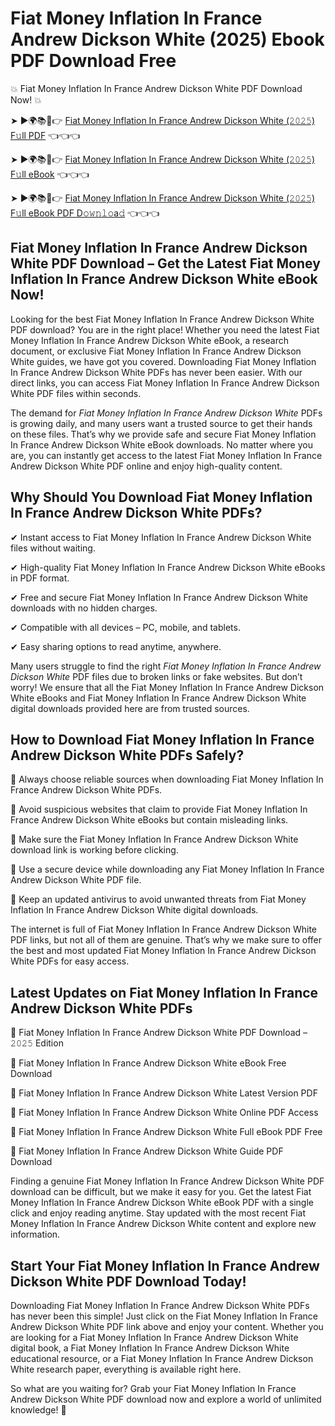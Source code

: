 # Fiat Money Inflation In France Andrew Dickson White (2025) Ebook PDF Download Free

💥 Fiat Money Inflation In France Andrew Dickson White PDF Download Now! 💥

➤ ►🌍📚📱👉 [Fiat Money Inflation In France Andrew Dickson White (𝟸𝟶𝟸𝟻) F𝚞ll PDF](https://getpdf.xyz/fiat-money-inflation-in-france-andrew-dickson-white) 👈👈👈


➤ ►🌍📚📱👉 [Fiat Money Inflation In France Andrew Dickson White (𝟸𝟶𝟸𝟻) F𝚞ll eBook](https://getpdf.xyz/fiat-money-inflation-in-france-andrew-dickson-white) 👈👈👈


➤ ►🌍📚📱👉 [Fiat Money Inflation In France Andrew Dickson White (𝟸𝟶𝟸𝟻) F𝚞ll eBook PDF D𝚘𝚠𝚗𝚕𝚘a𝚍](https://getpdf.xyz/fiat-money-inflation-in-france-andrew-dickson-white) 👈👈👈


## Fiat Money Inflation In France Andrew Dickson White PDF Download – Get the Latest Fiat Money Inflation In France Andrew Dickson White eBook Now!

Looking for the best Fiat Money Inflation In France Andrew Dickson White PDF download? You are in the right place! Whether you need the latest Fiat Money Inflation In France Andrew Dickson White eBook, a research document, or exclusive Fiat Money Inflation In France Andrew Dickson White guides, we have got you covered. Downloading Fiat Money Inflation In France Andrew Dickson White PDFs has never been easier. With our direct links, you can access Fiat Money Inflation In France Andrew Dickson White PDF files within seconds.

The demand for *Fiat Money Inflation In France Andrew Dickson White* PDFs is growing daily, and many users want a trusted source to get their hands on these files. That’s why we provide safe and secure Fiat Money Inflation In France Andrew Dickson White eBook downloads. No matter where you are, you can instantly get access to the latest Fiat Money Inflation In France Andrew Dickson White PDF online and enjoy high-quality content.

## Why Should You Download Fiat Money Inflation In France Andrew Dickson White PDFs?

✔ Instant access to Fiat Money Inflation In France Andrew Dickson White files without waiting.

✔ High-quality Fiat Money Inflation In France Andrew Dickson White eBooks in PDF format.

✔ Free and secure Fiat Money Inflation In France Andrew Dickson White downloads with no hidden charges.

✔ Compatible with all devices – PC, mobile, and tablets.

✔ Easy sharing options to read anytime, anywhere.

Many users struggle to find the right *Fiat Money Inflation In France Andrew Dickson White* PDF files due to broken links or fake websites. But don’t worry! We ensure that all the Fiat Money Inflation In France Andrew Dickson White eBooks and Fiat Money Inflation In France Andrew Dickson White digital downloads provided here are from trusted sources.

## How to Download Fiat Money Inflation In France Andrew Dickson White PDFs Safely?

📌 Always choose reliable sources when downloading Fiat Money Inflation In France Andrew Dickson White PDFs.

📌 Avoid suspicious websites that claim to provide Fiat Money Inflation In France Andrew Dickson White eBooks but contain misleading links.

📌 Make sure the Fiat Money Inflation In France Andrew Dickson White download link is working before clicking.

📌 Use a secure device while downloading any Fiat Money Inflation In France Andrew Dickson White PDF file.

📌 Keep an updated antivirus to avoid unwanted threats from Fiat Money Inflation In France Andrew Dickson White digital downloads.

The internet is full of Fiat Money Inflation In France Andrew Dickson White PDF links, but not all of them are genuine. That’s why we make sure to offer the best and most updated Fiat Money Inflation In France Andrew Dickson White PDFs for easy access.

## Latest Updates on Fiat Money Inflation In France Andrew Dickson White PDFs

🔹 Fiat Money Inflation In France Andrew Dickson White PDF Download – 𝟸𝟶𝟸𝟻 Edition

🔹 Fiat Money Inflation In France Andrew Dickson White eBook Free Download

🔹 Fiat Money Inflation In France Andrew Dickson White Latest Version PDF

🔹 Fiat Money Inflation In France Andrew Dickson White Online PDF Access

🔹 Fiat Money Inflation In France Andrew Dickson White Full eBook PDF Free

🔹 Fiat Money Inflation In France Andrew Dickson White Guide PDF Download

Finding a genuine Fiat Money Inflation In France Andrew Dickson White PDF download can be difficult, but we make it easy for you. Get the latest Fiat Money Inflation In France Andrew Dickson White eBook PDF with a single click and enjoy reading anytime. Stay updated with the most recent Fiat Money Inflation In France Andrew Dickson White content and explore new information.

## Start Your Fiat Money Inflation In France Andrew Dickson White PDF Download Today!

Downloading Fiat Money Inflation In France Andrew Dickson White PDFs has never been this simple! Just click on the Fiat Money Inflation In France Andrew Dickson White PDF link above and enjoy your content. Whether you are looking for a Fiat Money Inflation In France Andrew Dickson White digital book, a Fiat Money Inflation In France Andrew Dickson White educational resource, or a Fiat Money Inflation In France Andrew Dickson White research paper, everything is available right here.

So what are you waiting for? Grab your Fiat Money Inflation In France Andrew Dickson White PDF download now and explore a world of unlimited knowledge! 🚀